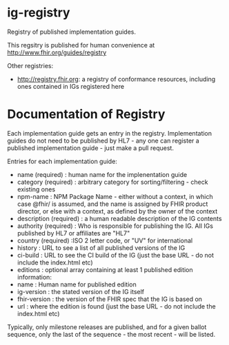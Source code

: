 # ig-registry

Registry of published implementation guides. 

This regsitry is published for human convenience at http://www.fhir.org/guides/registry

Other registries:

* http://registry.fhir.org: a registry of conformance resources, including ones contained in IGs registered here

# Documentation of Registry

Each implementation guide gets an entry in the registry. Implementation guides do not need to be 
published by HL7  - any one can register a published implementation guide - just make a pull request.

Entries for each implementation guide:

* name (required) : human name for the implenentation guide
* category (required) : arbitrary category for sorting/filtering - check existing ones
* npm-name : NPM Package Name - either without a context, in which case @fhir/ is assumed, and the name is assigned by FHIR product director, or else with a context, as defined by the owner of the context
* description (required) : a human readable description of the IG contents
* authority (required) : Who is responsible for publishing the IG. All IGs published by HL7 or affiliates are "HL7"
* country (required) :ISO 2 letter code, or "UV" for international
* history : URL to see a list of all published versions of the IG
* ci-build : URL to see the CI build of the IG (just the base URL - do not include the index.html etc)
* editions : optional array containing at least 1 published edition information:
 * name : Human name for published edition
 * ig-version : the stated version of the IG itself
 * fhir-version : the version of the FHIR spec that the IG is based on
 * url : where the edition is found (just the base URL - do not include the index.html etc)

Typically, only milestone releases are published, and for a given ballot sequence, only the last of the sequence - the most recent - will be listed.